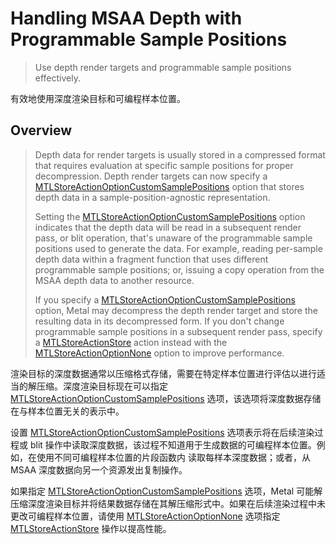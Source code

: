 #  Handling MSAA Depth with Programmable Sample Positions

> Use depth render targets and programmable sample positions effectively.

有效地使用深度渲染目标和可编程样本位置。

## Overview

> Depth data for render targets is usually stored in a compressed format that requires evaluation at specific sample positions for proper decompression. Depth render targets can now specify a [MTLStoreActionOptionCustomSamplePositions](https://developer.apple.com/documentation/metal/mtlstoreactionoptions/mtlstoreactionoptioncustomsamplepositions?language=objc) option that stores depth data in a sample-position-agnostic representation.
>
> Setting the [MTLStoreActionOptionCustomSamplePositions](https://developer.apple.com/documentation/metal/mtlstoreactionoptions/mtlstoreactionoptioncustomsamplepositions?language=objc) option indicates that the depth data will be read in a subsequent render pass, or blit operation, that's unaware of the programmable sample positions used to generate the data. For example, reading per-sample depth data within a fragment function that uses different programmable sample positions; or, issuing a copy operation from the MSAA depth data to another resource.
>
> If you specify a [MTLStoreActionOptionCustomSamplePositions](https://developer.apple.com/documentation/metal/mtlstoreactionoptions/mtlstoreactionoptioncustomsamplepositions?language=objc) option, Metal may decompress the depth render target and store the resulting data in its decompressed form. If you don't change programmable sample positions in a subsequent render pass, specify a [MTLStoreActionStore](https://developer.apple.com/documentation/metal/mtlstoreaction/mtlstoreactionstore?language=objc) action instead with the [MTLStoreActionOptionNone](https://developer.apple.com/documentation/metal/mtlstoreactionoptions/mtlstoreactionoptionnone?language=objc) option to improve performance.

渲染目标的深度数据通常以压缩格式存储，需要在特定样本位置进行评估以进行适当的解压缩。深度渲染目标现在可以指定 [MTLStoreActionOptionCustomSamplePositions](https://developer.apple.com/documentation/metal/mtlstoreactionoptions/mtlstoreactionoptioncustomsamplepositions?language=objc) 选项，该选项将深度数据存储在与样本位置无关的表示中。

设置 [MTLStoreActionOptionCustomSamplePositions](https://developer.apple.com/documentation/metal/mtlstoreactionoptions/mtlstoreactionoptioncustomsamplepositions?language=objc) 选项表示将在后续渲染过程或 blit 操作中读取深度数据，该过程不知道用于生成数据的可编程样本位置。例如，在使用不同可编程样本位置的片段函数内   读取每样本深度数据；或者，从 MSAA 深度数据向另一个资源发出复制操作。

如果指定 [MTLStoreActionOptionCustomSamplePositions](https://developer.apple.com/documentation/metal/mtlstoreactionoptions/mtlstoreactionoptioncustomsamplepositions?language=objc) 选项，Metal 可能解压缩深度渲染目标并将结果数据存储在其解压缩形式中。如果在后续渲染过程中未更改可编程样本位置，请使用  [MTLStoreActionOptionNone](https://developer.apple.com/documentation/metal/mtlstoreactionoptions/mtlstoreactionoptionnone?language=objc) 选项指定 [MTLStoreActionStore](https://developer.apple.com/documentation/metal/mtlstoreaction/mtlstoreactionstore?language=objc) 操作以提高性能。

